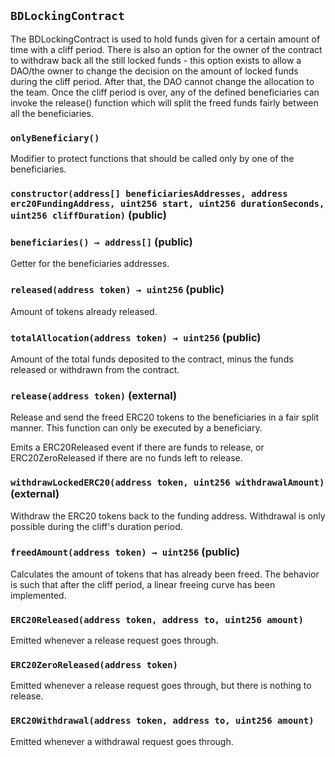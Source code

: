 ## `BDLockingContract`



The BDLockingContract is used to hold funds given for a certain amount of time with a cliff period. There is also an option for the owner of the contract to withdraw back all the still locked funds - this option exists to allow a DAO/the owner to change the decision on the amount of locked funds during the cliff period. After that, the DAO cannot change the allocation to the team. Once the cliff period is over, any of the defined beneficiaries can invoke the release() function which will split the freed funds fairly between all the beneficiaries.

### `onlyBeneficiary()`



Modifier to protect functions that should be called only by one of the beneficiaries.


### `constructor(address[] beneficiariesAddresses, address erc20FundingAddress, uint256 start, uint256 durationSeconds, uint256 cliffDuration)` (public)





### `beneficiaries() → address[]` (public)



Getter for the beneficiaries addresses.

### `released(address token) → uint256` (public)



Amount of tokens already released.

### `totalAllocation(address token) → uint256` (public)



Amount of the total funds deposited to the contract, minus the funds released or withdrawn from the contract.

### `release(address token)` (external)



Release and send the freed ERC20 tokens to the beneficiaries in a fair split manner. This function can only be executed by a beneficiary.

Emits a ERC20Released event if there are funds to release, or ERC20ZeroReleased if there are no funds left to release.

### `withdrawLockedERC20(address token, uint256 withdrawalAmount)` (external)



Withdraw the ERC20 tokens back to the funding address. Withdrawal is only possible during the cliff's duration period.


### `freedAmount(address token) → uint256` (public)



Calculates the amount of tokens that has already been freed.
The behavior is such that after the cliff period, a linear freeing curve has been implemented.


### `ERC20Released(address token, address to, uint256 amount)`



Emitted whenever a release request goes through.

### `ERC20ZeroReleased(address token)`



Emitted whenever a release request goes through, but there is nothing to release.

### `ERC20Withdrawal(address token, address to, uint256 amount)`



Emitted whenever a withdrawal request goes through.



